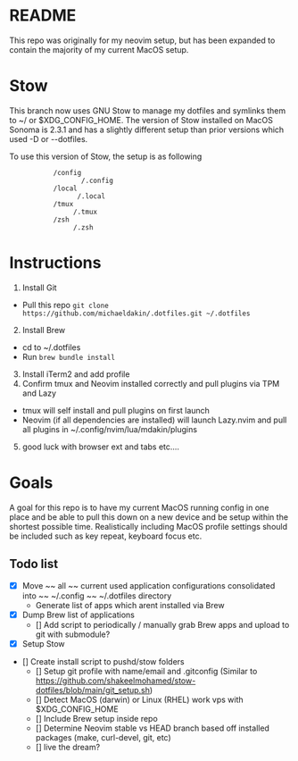 # README
This repo was originally for my neovim setup, but has been expanded to contain the majority of my current MacOS setup.

# Stow
This branch now uses GNU Stow to manage my dotfiles and symlinks them to ~/ or $XDG_CONFIG_HOME.
The version of Stow installed on MacOS Sonoma is 2.3.1 and has a slightly different setup than prior versions which used -D or --dotfiles.

To use this version of Stow, the setup is as following
``` ~/.dotfiles
           /config
                  /.config
           /local
                 /.local
           /tmux
                /.tmux
           /zsh
                /.zsh
```

# Instructions
1. Install Git
- Pull this repo `git clone https://github.com/michaeldakin/.dotfiles.git ~/.dotfiles`
2. Install Brew
- cd to ~/.dotfiles
- Run `brew bundle install`
3. Install iTerm2 and add profile
4. Confirm tmux and Neovim installed correctly and pull plugins via TPM and Lazy
- tmux will self install and pull plugins on first launch
- Neovim (if all dependencies are installed) will launch Lazy.nvim and pull all plugins in ~/.config/nvim/lua/mdakin/plugins
5. good luck with browser ext and tabs etc....

# Goals
A goal for this repo is to have my current MacOS running config in one place and be able to pull this down on a new device and be setup within the shortest possible time.
Realistically including MacOS profile settings should be included such as key repeat, keyboard focus etc.

## Todo list
- [x] Move ~~ all ~~ current used application configurations consolidated into ~~ ~/.config ~~ ~/.dotfiles directory
    - Generate list of apps which arent installed via Brew
- [x] Dump Brew list of applications
    - [] Add script to periodically / manually grab Brew apps and upload to git with submodule?
- [x] Setup Stow
- [] Create install script to pushd/stow folders
    - [] Setup git profile with name/email and .gitconfig (Similar to https://github.com/shakeelmohamed/stow-dotfiles/blob/main/git_setup.sh)
    - [] Detect MacOS (darwin) or Linux (RHEL) work vps with $XDG_CONFIG_HOME
    - [] Include Brew setup inside repo
    - [] Determine Neovim stable vs HEAD branch based off installed packages (make, curl-devel, git, etc)
    - [] live the dream?
